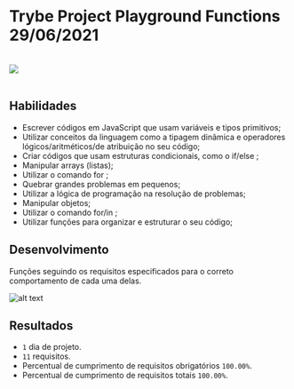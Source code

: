 # Trybe Project Playground Functions 29/06/2021
<br>
<div style="display: inline_block">
  <img src="https://img.shields.io/badge/javascript-0D1117?style=for-the-badge&logo=javascript&logoColor=F7DF1E&logoWidth=20"/>
</div>
<br>

## Habilidades

- Escrever códigos em JavaScript que usam variáveis e tipos primitivos;
- Utilizar conceitos da linguagem como a tipagem dinâmica e operadores lógicos/aritméticos/de atribuição no seu código;
- Criar códigos que usam estruturas condicionais, como o if/else ;
- Manipular arrays (listas);
- Utilizar o comando for ;
- Quebrar grandes problemas em pequenos;
- Utilizar a lógica de programação na resolução de problemas;
- Manipular objetos;
- Utilizar o comando for/in ;
- Utilizar funções para organizar e estruturar o seu código;

## Desenvolvimento
Funções seguindo os requisitos especificados para o correto comportamento de cada uma delas.


![alt text]()

## Resultados

- `1` dia de projeto.
- `11` requisitos.
- Percentual de cumprimento de requisitos obrigatórios `100.00%`.
- Percentual de cumprimento de requisitos totais `100.00%`.

